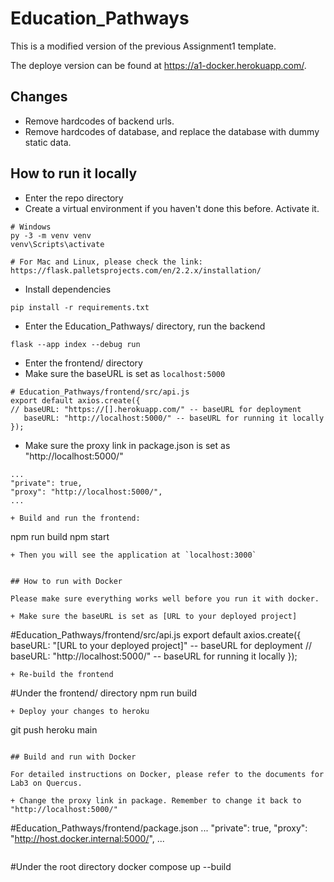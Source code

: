 # Education_Pathways

This is a modified version of the previous Assignment1 template.

The deploye version can be found at https://a1-docker.herokuapp.com/.

## Changes
+ Remove hardcodes of backend urls.
+ Remove hardcodes of database, and replace the database with dummy static data.


## How to run it locally

+ Enter the repo directory
+ Create a virtual environment if you haven't done this before. Activate it. 
```
# Windows
py -3 -m venv venv
venv\Scripts\activate

# For Mac and Linux, please check the link: https://flask.palletsprojects.com/en/2.2.x/installation/
```
+ Install dependencies
```
pip install -r requirements.txt
```
+ Enter the Education_Pathways/ directory, run the backend
```
flask --app index --debug run
```
+ Enter the frontend/ directory
+ Make sure the baseURL is set as `localhost:5000`
```
# Education_Pathways/frontend/src/api.js
export default axios.create({
// baseURL: "https://[].herokuapp.com/" -- baseURL for deployment
   baseURL: "http://localhost:5000/" -- baseURL for running it locally
});
```
+ Make sure the proxy link in package.json is set as "http://localhost:5000/"
```
...
"private": true,
"proxy": "http://localhost:5000/",
...
```

```
+ Build and run the frontend:
```
npm run build
npm start
```
+ Then you will see the application at `localhost:3000`


## How to run with Docker

Please make sure everything works well before you run it with docker.

+ Make sure the baseURL is set as [URL to your deployed project]
```
#Education_Pathways/frontend/src/api.js
export default axios.create({
   baseURL: "[URL to your deployed project]" -- baseURL for deployment
// baseURL: "http://localhost:5000/" -- baseURL for running it locally
});
```
+ Re-build the frontend
```
#Under the frontend/ directory
npm run build
```
+ Deploy your changes to heroku
```
git push heroku main
```

## Build and run with Docker

For detailed instructions on Docker, please refer to the documents for Lab3 on Quercus.

+ Change the proxy link in package. Remember to change it back to "http://localhost:5000/"
```
#Education_Pathways/frontend/package.json
...
"private": true,
"proxy": "http://host.docker.internal:5000/",
...
```

```
#Under the root directory
docker compose up --build
```